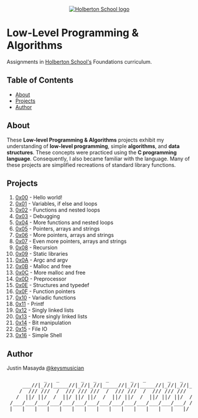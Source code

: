 <p align="center">
  <a href=>
    <img src="https://intranet.hbtn.io/assets/holberton-logo-full-black-157ccfa3d2134776c1e3f78c0fe682968e8848b64fcacc6187976044f75f35a8.png" alt="Holberton School logo">
  </a>
</p>

# Low-Level Programming & Algorithms
Assignments in [Holberton School's](https://www.holbertonschool.com/) Foundations curriculum.

## Table of Contents
* [About](#about)
* [Projects](#projects)
* [Author](#author)

## About
These **Low-level Programming & Algorithms** projects exhibit my understanding of **low-level programming**, simple **algorithms**, and **data structures**. These concepts were practiced using the **C programming language**. Consequently, I also became familiar with the language. Many of these projects are simplified recreations of standard library functions.

## Projects
1. [0x00](https://github.com/keysmusician/holbertonschool-low_level_programming/tree/main/0x00-hello_world) - Hello world!
2. [0x01](https://github.com/keysmusician/holbertonschool-low_level_programming/tree/main/0x01-variables_if_else_while) - Variables, if else and loops
3. [0x02](https://github.com/keysmusician/holbertonschool-low_level_programming/tree/main/0x02-functions_nested_loops) - Functions and nested loops
4. [0x03](https://github.com/keysmusician/holbertonschool-low_level_programming/tree/main/0x03-debugging) - Debugging
5. [0x04](https://github.com/keysmusician/holbertonschool-low_level_programming/tree/main/0x04-more_functions_nested_loops) - More functions and nested loops
6. [0x05](https://github.com/keysmusician/holbertonschool-low_level_programming/tree/main/0x05-pointers_arrays_strings) - Pointers, arrays and strings
7. [0x06](https://github.com/keysmusician/holbertonschool-low_level_programming/tree/main/0x06-pointers_arrays_strings) - More pointers, arrays and strings
8. [0x07](https://github.com/keysmusician/holbertonschool-low_level_programming/tree/main/0x07-pointers_arrays_strings) - Even more pointers, arrays and strings
9. [0x08](https://github.com/keysmusician/holbertonschool-low_level_programming/tree/main/0x08-recursion) - Recursion
10. [0x09](https://github.com/keysmusician/holbertonschool-low_level_programming/tree/main/0x09-static_libraries) - Static libraries
11. [0x0A](https://github.com/keysmusician/holbertonschool-low_level_programming/tree/main/0x0A-argc_argv) - Argc and argv
12. [0x0B](https://github.com/keysmusician/holbertonschool-low_level_programming/tree/main/0x0B-malloc_free) - Malloc and free
13. [0x0C](https://github.com/keysmusician/holbertonschool-low_level_programming/tree/main/0x0C-more_malloc_free) - More malloc and free
14. [0x0D](https://github.com/keysmusician/holbertonschool-low_level_programming/tree/main/0x0D-preprocessor) - Preprocessor
15. [0x0E](https://github.com/keysmusician/holbertonschool-low_level_programming/tree/main/0x0E-structures_typedef) - Structures and typedef
16. [0x0F](https://github.com/keysmusician/holbertonschool-low_level_programming/tree/main/0x0F-function_pointers) - Function pointers
17. [0x10](https://github.com/keysmusician/holbertonschool-low_level_programming/tree/main/0x10-variadic_functions) - Variadic functions
18. [0x11](https://github.com/nelsfichera/printf) - Printf
19. [0x12](https://github.com/keysmusician/holbertonschool-low_level_programming/tree/main/0x12-singly_linked_lists) - Singly linked lists
20. [0x13](https://github.com/keysmusician/holbertonschool-low_level_programming/tree/main/0x13-more_singly_linked_lists) - More singly linked lists
21. [0x14](https://github.com/keysmusician/holbertonschool-low_level_programming/tree/main/0x14-bit_manipulation) - Bit manipulation
22. [0x15](https://github.com/keysmusician/holbertonschool-low_level_programming/tree/main/0x15-file_io) - File IO
23. [0x16](https://github.com/krytech/simple_shell) - Simple Shell

## Author
Justin Masayda [@keysmusician](https://github.com/keysmusician)
<pre align="center">
            _   _       _   _   _       _   _       _   _   _      
     ___//|_//|_____//|_//|_//|_____//|_//|_____//|_//|_//|___
    /  /// ///  /  /// /// ///  /  /// ///  /  /// /// ///  / |
   /  ||/ ||/  /  ||/ ||/ ||/  /  ||/ ||/  /  ||/ ||/ ||/  / /
 /___/___/___/___/___/___/___/___/___/___/___/___/___/___/ /
|___|___|___|___|___|___|___|___|___|___|___|___|___|___|/
</pre>
<p><span style="font-family: 'Lucida Console'; line-height: 14px; font-size: 14px; display: inline-block;">&nbsp;</span></p>  

